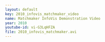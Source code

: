 ```yaml
---
layout: default
key: 2010_infovis_matchmaker_video
name: Matchmaker InfoVis Demonstration Video
year: 2010
youtube-id: vi-G3LqHFZA
file: 2010_infovis_matchmaker.avi
---
```

